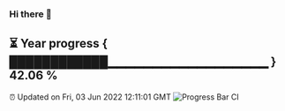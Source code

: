 ### Hi there 👋
⏳ Year progress { ████████████▁▁▁▁▁▁▁▁▁▁▁▁▁▁▁▁▁▁ } 42.06 %
---
⏰ Updated on Fri, 03 Jun 2022 12:11:01 GMT
![Progress Bar CI](https://github.com/Moyi321/Moyi321/workflows/Progress%20Bar%20CI/badge.svg)
